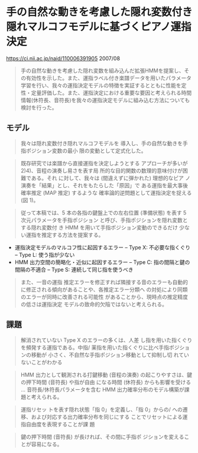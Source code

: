 # 手の自然な動きを考慮した隠れ変数付き隠れマルコフモデルに基づくピアノ運指決定

https://ci.nii.ac.jp/naid/110006391905
2007/08

> 手の自然な動きを考慮した隠れ変数を組み込んだ拡張HMMを提案し、その有効性を示した。また、運指ラベル付き楽譜データを用いたパラメータ学習を行い、我々の運指決定モデルの特徴を実証するとともに性能を定性・定量評価した。また、運指決定における重要な要因と考えられる時間情報(休符長、音符長)を我々の運指決定モデルに組み込む方法についても検討を行った。

## モデル

> 我々は隠れ変数付き隠れマルコフモデルを
導入し、手の自然な動きを手指ポジション変数の最小
限の変動として定式化した。

> 既存研究では楽譜から直接運指を決定しようとする
アプローチが多いが2)4)、音程の演奏し易さを表す局
所的な目的関数の数理的意味付けが困難である。それ
に対して、我々は (間違えずに弾かれた) 理想的なピア
ノ演奏を「結果」とし、それをもたらした「原因」で
ある運指を最大事後確率推定 (MAP 推定) するような
確率論的逆問題として運指決定を捉える (図 1)。

> 従って本稿では、5 本の各指の鍵盤上での左右位置
(準備状態) を表す 5 次元パラメータを手指ポジション
と呼び、手指ポジションを隠れ変数とする隠れ変数付
き HMM を用いて手指ポジション変動のできるだけ
少ない運指を推定する方法を提案する。

+ 運指決定モデルのマルコフ性に起因するエラー
  – Type X: 不必要な指くぐり
  – Type L: 使う指が少ない
+ HMM 出力空間の簡略化・近似に起因するエラー
  – Type C: 指の間隔と鍵の間隔の不適合
  – Type S: 連続して同じ指を使うべき

> また、一音の運指
推定エラーを修正すれば隣接する音のエラーも自動的
に修正される傾向があることや、各推定エラー分類へ
の対処により同類のエラーが同時に改善される可能性
があることから、現時点の推定精度の低さは運指決定
モデルの致命的欠陥ではないと考えられる。

## 課題

> 解消されていない Type X のエラーの多くは、人差
し指を用いた指くぐりを頻発する運指である。中指/
薬指を用いた指くぐりに比べ手指ポジションの移動が
小さく、不自然な手指ポジション移動として抑制し切
れていないことがわかる

> HMM 出力として観測される打鍵移動 (音程の演奏)
の起こりやすさは、鍵の押下時間 (音符長) や指が自由
になる時間 (休符長) からも影響を受ける
...
音符長/休符長パラメータを含む HMM
出力確率分布のモデル構築が課題と考えられる。

> 運指リセッ
トを表す隠れ状態「指 0」を定義し、「指 0」からの/
への遷移、および対応する出力確率分布を同じにする
ことでリセットによる運指自由度を表現することが課
題

> 鍵の押下時間 (音符長) が長ければ、その間に手指ポ
ジションを変えることが容易になる。

